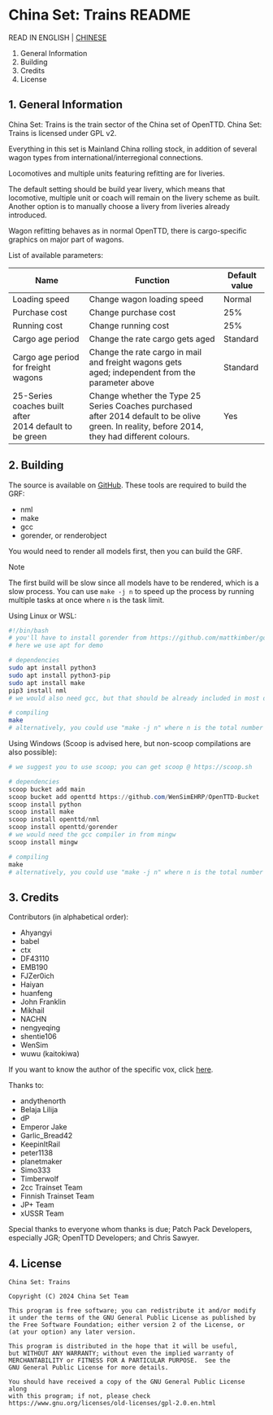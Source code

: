 # China Set: Trains README

READ IN ENGLISH | [CHINESE](./README-zh.md)

1. General Information
2. Building
3. Credits
4. License

## 1. General Information

China Set: Trains is the train sector of the China set of OpenTTD.
China Set: Trains is licensed under GPL v2.

Everything in this set is Mainland China rolling stock, in addition of
several wagon types from international/interregional connections.

Locomotives and multiple units featuring refitting are for liveries.

The default setting should be build year livery, which means that
locomotive, multiple unit or coach will remain on the livery scheme as
built. Another option is to manually choose a livery from liveries
already introduced.

Wagon refitting behaves as in normal OpenTTD, there is cargo-specific
graphics on major part of wagons.

List of available parameters:

| Name     | Function    | Default value |
| ------------ | ------------ | ------------- |
| Loading speed         | Change wagon loading speed                       | Normal        |
| Purchase cost         | Change purchase cost                             | 25%           |
| Running cost          | Change running cost                              | 25%           |
| Cargo age period      | Change the rate cargo gets aged                  | Standard      |
| Cargo age period for freight wagons | Change the rate cargo in mail and freight wagons gets aged; independent from the parameter above | Standard      |
| 25-Series coaches built after 2014 default to be green | Change whether the Type 25 Series Coaches purchased after 2014 default to be olive green. In reality, before 2014, they had different colours. | Yes           |

## 2. Building

The source is available on [GitHub](https://github.com/OpenTTD-China-Set/China-Set-Trains). These tools are required to build the GRF:

- nml
- make
- gcc
- gorender, or renderobject

You would need to render all models first, then you can build the GRF.

> [!NOTE]
> The first build will be slow since all models have to be rendered, which is a slow process.
> You can use `make -j n` to speed up the process by running multiple tasks at once where `n` is the task limit.

Using Linux or WSL:

```bash
#!/bin/bash
# you'll have to install gorender from https://github.com/mattkimber/gorender
# here we use apt for demo

# dependencies
sudo apt install python3
sudo apt install python3-pip
sudo apt install make
pip3 install nml
# we would also need gcc, but that should be already included in most distros

# compiling
make
# alternatively, you could use "make -j n" where n is the total number of parallel tasks you want to run at once.
```

Using Windows (Scoop is advised here, but non-scoop compilations are also possible):

```powershell
# we suggest you to use scoop; you can get scoop @ https://scoop.sh

# dependencies
scoop bucket add main
scoop bucket add openttd https://github.com/WenSimEHRP/OpenTTD-Bucket
scoop install python
scoop install make
scoop install openttd/nml
scoop install openttd/gorender
# we would need the gcc compiler in from mingw
scoop install mingw

# compiling
make
# alternatively, you could use "make -j n" where n is the total number of parallel tasks you want to run at once.
```

## 3. Credits

Contributors (in alphabetical order):

- Ahyangyi
- babel
- ctx
- DF43110
- EMB190
- FJZer0ich
- Haiyan
- huanfeng
- John Franklin
- Mikhail
- NACHN
- nengyeqing
- shentie106
- WenSim
- wuwu (kaitokiwa)

  
If you want to know the author of the specific vox, click [here](docs/contributor.csv).

Thanks to:

- andythenorth
- Belaja Lilija
- dP
- Emperor Jake
- Garlic_Bread42
- KeepinItRail
- peter1138
- planetmaker
- Simo333
- Timberwolf
- 2cc Trainset Team
- Finnish Trainset Team
- JP+ Team
- xUSSR Team

Special thanks to everyone whom thanks is due;
Patch Pack Developers, especially JGR;
OpenTTD Developers; and Chris Sawyer.

## 4. License

```text
China Set: Trains

Copyright (C) 2024 China Set Team

This program is free software; you can redistribute it and/or modify
it under the terms of the GNU General Public License as published by
the Free Software Foundation; either version 2 of the License, or
(at your option) any later version.

This program is distributed in the hope that it will be useful,
but WITHOUT ANY WARRANTY; without even the implied warranty of
MERCHANTABILITY or FITNESS FOR A PARTICULAR PURPOSE.  See the
GNU General Public License for more details.

You should have received a copy of the GNU General Public License along
with this program; if not, please check
https://www.gnu.org/licenses/old-licenses/gpl-2.0.en.html
```
